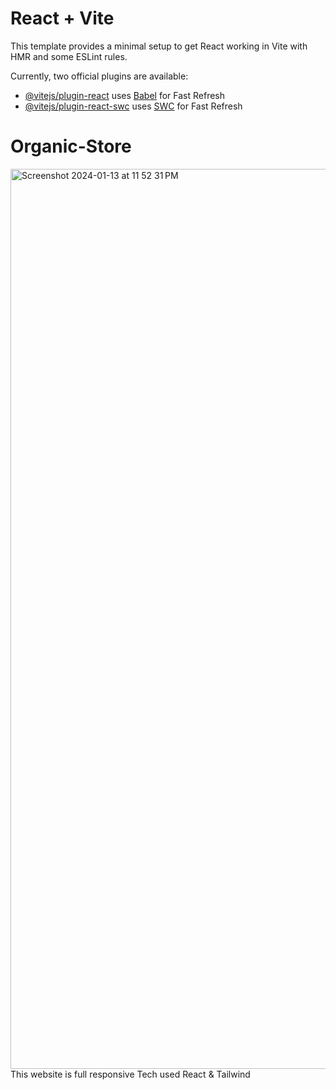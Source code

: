 # React + Vite

This template provides a minimal setup to get React working in Vite with HMR and some ESLint rules.

Currently, two official plugins are available:

- [@vitejs/plugin-react](https://github.com/vitejs/vite-plugin-react/blob/main/packages/plugin-react/README.md) uses [Babel](https://babeljs.io/) for Fast Refresh
- [@vitejs/plugin-react-swc](https://github.com/vitejs/vite-plugin-react-swc) uses [SWC](https://swc.rs/) for Fast Refresh
# Organic-Store
<img width="1440" alt="Screenshot 2024-01-13 at 11 52 31 PM" src="https://github.com/RaunakScarlet/Organic-Store/assets/86217548/883e6241-efa9-443e-83c0-104834e1737a">
This website is full responsive 
Tech used React & Tailwind
